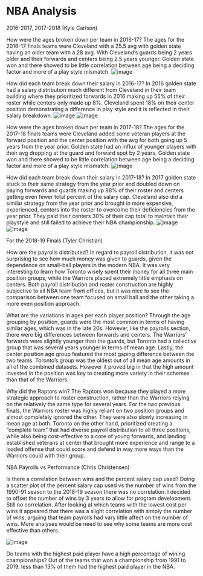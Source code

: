 # NBA Analysis 

2016-2017, 2017-2018 (Kyle Carlson)

How were the ages broken down per team in 2016-17?
The ages for the 2016-17 finals teams were Cleveland with a 25.5 avg with golden state having an older team with a 28 avg. With Cleveland’s guards being 2 years older and their forwards and centers being 2.5 years younger.  Golden state won and there showed to be little correlation between age being a deciding factor and more of a play style mismatch.
![image](https://user-images.githubusercontent.com/83102597/145464207-84a33ae6-de2c-47d6-a4c6-cfaa25f94a83.png)


How did each team break down their salary in 2016-17?
In 2016 golden state had a salary distribution much different from Cleveland in their team building where they prioritized forwards in 2016 making up 55% of their roster while centers only made up 8%. Cleveland spent 18% on their center position demonstrating a difference in play style and it is reflected in their salary breakdown.
![image](https://user-images.githubusercontent.com/83102597/145464142-aaa3c2ea-8add-4d61-8c81-990adf1e6546.png)
![image](https://user-images.githubusercontent.com/83102597/145464163-9fb34af3-0771-4cdb-9f23-485bb7e8cfbc.png)

How were the ages broken down per team in 2017-18?
The ages for the 2017-18 finals teams were Cleveland added some veteran players at the forward position and the center position with the avg for both going up 5 years from the year prior. Golden state had an influx of younger players with their avg dropping at the guard and forward spot by 2 years. Golden state won and there showed to be little correlation between age being a deciding factor and more of a play style mismatch.
![image](https://user-images.githubusercontent.com/83102597/145464256-6e05c4cc-0b45-4d2e-928d-ec1a337009e1.png)

How did each team break down their salary in 2017-18?
In 2017 golden state stuck to their same strategy from the year prior and doubled down on paying forwards and guards making up 88% of their roster and centers getting even fewer total percent of the salary cap. Cleveland also did a similar strategy from the year prior and brought in more expensive, experienced, centers into the roster to overcome their deficiencies from the year prior. They paid their centers 30% of their cap total to maintain their playstyle and still failed to achieve their NBA championship.
![image](https://user-images.githubusercontent.com/83102597/145463989-0e4beb44-83ea-4e5d-9747-ad51c576b8b0.png) 
![image](https://user-images.githubusercontent.com/83102597/145463922-7a697927-d695-40ec-b665-336fc772f9e5.png)

For the 2018-19 Finals (Tyler Christian)

How are the payrolls distributed?
In regard to payroll distribution, it was not surprising to see how much money was given to guards, given the dependence on small-ball players in the modern NBA. It was very interesting to learn how Toronto wisely spent their money for all three main position groups, while the Warriors placed extremely little emphasis on centers. Both payroll distribution and roster construction are highly subjective to all NBA team front offices, but it was nice to see the comparison between one team focused on small ball and the other taking a more even position approach.

What are the variations in ages per each player position?
Through the age grouping by position, guards were the most common in terms of having similar ages, which was in the late 20s. However, like the payrolls section, there were big differences between forwards and centers. The Warriors’ forwards were slightly younger than the guards, but Toronto had a collective group that was several years younger in terms of mean age. Lastly, the center position age group featured the most gaping difference between the two teams. Toronto’s group was the oldest out of all mean age amounts in all of the combined datasets. However it proved big in that the high amount invested in the position was key to creating more variety in their schemes than that of the Warriors.

Why did the Raptors win?
The Raptors won because they played a more strategic approach to roster construction, rather than the Warriors relying on the relatively the same type for several years. For the two previous finals, the Warriors roster was highly reliant on two position groups and almost completely ignored the other. They were also slowly increasing in mean age at both. Toronto on the other hand, prioritized creating a “complete team” that had diverse payroll distribution to all three positions, while also being cost-effective to a core of young forwards, and landing established veterans at center that brought more experience and range to a loaded offense that could score and defend in way more ways than the Warriors could with their group.

NBA Payrolls vs Performance (Chris Christensen)

Is there a correlation between wins and the percent salary cap used?
Doing a scatter plot of the percent salary cap used vs the number of wins from the 1990-91 season to the 2018-19 season there was no correlation.  I decided to offset the number of wins by 3 years to allow for program development. Still no correlation. After looking at which teams with the lowest cost per wins it appeared that there was a slight correlation with simply the number of wins, arguing that team payrolls had vary little affect on the number of wins. More analyses would be need to see why some teams are more cost effective than others.

![image](https://user-images.githubusercontent.com/83102597/145463811-177de28f-baaf-4ea0-a7f4-1dc03822ef89.png)

Do teams with the highest paid player have a high percentage of wining championships?
Out of the teams that won a championship from 1991 to  2019, less than 13% of them had the highest paid player in the NBA.
